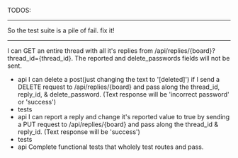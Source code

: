 TODOS:

---

So the test suite is a pile of fail. fix it!

---

I can GET an entire thread with all it's replies from /api/replies/{board}?thread_id={thread_id}. The reported and delete_passwords fields will not be sent.

- api
  I can delete a post(just changing the text to '[deleted]') if I send a DELETE request to /api/replies/{board} and pass along the thread_id, reply_id, & delete_password. (Text response will be 'incorrect password' or 'success')
- tests
- api
  I can report a reply and change it's reported value to true by sending a PUT request to /api/replies/{board} and pass along the thread_id & reply_id. (Text response will be 'success')
- tests
- api
  Complete functional tests that wholely test routes and pass.
